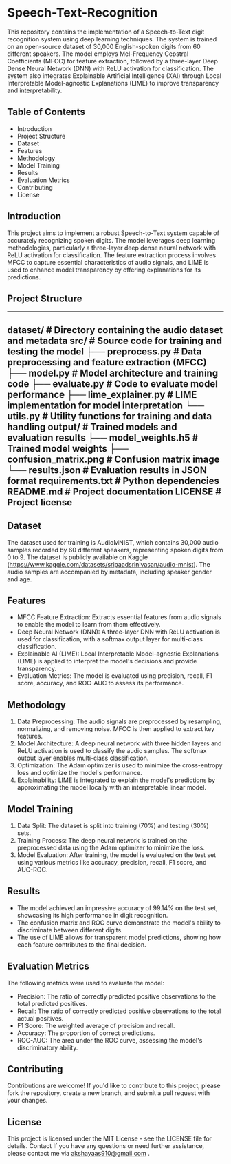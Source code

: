 # Speech-Text-Recognition
 This repository contains the implementation of a Speech-to-Text digit recognition system using deep learning techniques. The system is trained on an open-source dataset of 30,000 English-spoken digits from 60 different speakers. The model employs Mel-Frequency Cepstral Coefficients (MFCC) for feature extraction, followed by a three-layer Deep Dense Neural Network (DNN) with ReLU activation for classification. The system also integrates Explainable Artificial Intelligence (XAI) through Local Interpretable Model-agnostic Explanations (LIME) to improve transparency and interpretability.
## Table of Contents
* Introduction
* Project Structure
* Dataset
* Features
* Methodology
* Model Training
* Results
* Evaluation Metrics
* Contributing
* License
## Introduction
This project aims to implement a robust Speech-to-Text system capable of accurately recognizing spoken digits. The model leverages deep learning methodologies, particularly a three-layer deep dense neural network with ReLU activation for classification. The feature extraction process involves MFCC to capture essential characteristics of audio signals, and LIME is used to enhance model transparency by offering explanations for its predictions.
## Project Structure

---
dataset/ # Directory containing the audio dataset and metadata src/ # Source code for training and testing the model ├── preprocess.py # Data preprocessing and feature extraction (MFCC) ├── model.py # Model architecture and training code ├── evaluate.py # Code to evaluate model performance ├── lime_explainer.py # LIME implementation for model interpretation └── utils.py # Utility functions for training and data handling output/ # Trained models and evaluation results ├── model_weights.h5 # Trained model weights ├── confusion_matrix.png # Confusion matrix image └── results.json # Evaluation results in JSON format requirements.txt # Python dependencies README.md # Project documentation LICENSE # Project license
---
## Dataset
The dataset used for training is AudioMNIST, which contains 30,000 audio samples recorded by 60 different speakers, representing spoken digits from 0 to 9. The dataset is publicly available on Kaggle (https://www.kaggle.com/datasets/sripaadsrinivasan/audio-mnist). The audio samples are accompanied by metadata, including speaker gender and age.
## Features
* MFCC Feature Extraction: Extracts essential features from audio signals to enable the model to learn from them effectively.
* Deep Neural Network (DNN): A three-layer DNN with ReLU activation is used for classification, with a softmax output layer for multi-class classification.
* Explainable AI (LIME): Local Interpretable Model-agnostic Explanations (LIME) is applied to interpret the model's decisions and provide transparency.
* Evaluation Metrics: The model is evaluated using precision, recall, F1 score, accuracy, and ROC-AUC to assess its performance.
## Methodology
1. Data Preprocessing: The audio signals are preprocessed by resampling, normalizing, and removing noise. MFCC is then applied to extract key features.
2. Model Architecture: A deep neural network with three hidden layers and ReLU activation is used to classify the audio samples. The softmax output layer enables multi-class classification.
3. Optimization: The Adam optimizer is used to minimize the cross-entropy loss and optimize the model's performance.
4. Explainability: LIME is integrated to explain the model's predictions by approximating the model locally with an interpretable linear model.
## Model Training
1. Data Split: The dataset is split into training (70%) and testing (30%) sets.
2. Training Process: The deep neural network is trained on the preprocessed data using the Adam optimizer to minimize the loss.
3. Model Evaluation: After training, the model is evaluated on the test set using various metrics like accuracy, precision, recall, F1 score, and AUC-ROC.
## Results
* The model achieved an impressive accuracy of 99.14% on the test set, showcasing its high performance in digit recognition.
* The confusion matrix and ROC curve demonstrate the model's ability to discriminate between different digits.
* The use of LIME allows for transparent model predictions, showing how each feature contributes to the final decision.
## Evaluation Metrics
The following metrics were used to evaluate the model:
* Precision: The ratio of correctly predicted positive observations to the total predicted positives.
* Recall: The ratio of correctly predicted positive observations to the total actual positives.
* F1 Score: The weighted average of precision and recall.
* Accuracy: The proportion of correct predictions.
* ROC-AUC: The area under the ROC curve, assessing the model's discriminatory ability.
## Contributing
Contributions are welcome! If you'd like to contribute to this project, please fork the repository, create a new branch, and submit a pull request with your changes.
## License
This project is licensed under the MIT License - see the LICENSE file for details.
Contact If you have any questions or need further assistance, please contact me via akshayaas910@gmail.com .
